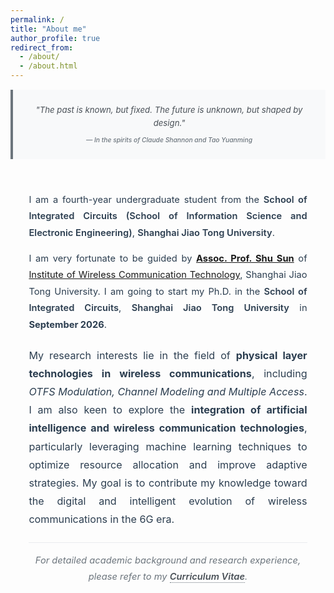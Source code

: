 ```yaml
---
permalink: /
title: "About me"
author_profile: true
redirect_from: 
  - /about/
  - /about.html
---
```


<style>
.academic-profile {
  max-width: 100%;
  line-height: 1.8;
  color: #2c3e50;
  font-size: 1.05em;
}

.section-header {
  font-size: 1.3em;
  font-weight: 700;
  color: #1a252f;
  margin: 2.5em 0 0.8em 0;
  text-transform: uppercase;
  letter-spacing: 0.5px;
  /* border-bottom: 1px solid #34495e; */
  /* padding-bottom: 0.5em; */
}

.intro-section {
  background: #fdfdfd;
  padding: 2em;
  margin: 0.5em 0 1em 0;
}

.quote-section {
  text-align: center;
  margin: 1em 0 0.5em 0;
  padding: 1.5em;
  background: #f8f9fa;
  border-left: 4px solid #6c757d;
  font-style: italic;
  color: #495057;
}

.quote-text {
  font-size: 0.9em;
  line-height: 1.6;
  margin-bottom: 0.5em;
}

.quote-author {
  font-size: 0.7em;
  color: #6c757d;
  font-weight: 500;
}

.intro-section p {
  margin-bottom: 1em;
  text-align: justify;
}

.intro-section p:last-child {
  margin-bottom: 0;
}

.affiliation a {
  color: #2c3e50;
  text-decoration: none;
  font-weight: 600;
  border-bottom: 1px solid transparent;
  transition: border-bottom 0.2s ease;
}

.affiliation a:hover {
  border-bottom: 1px solid #34495e;
}

.research-section {
  margin: 1.5em 0;
}

.research-description {
  font-size: 1.1em;
  margin-bottom: 2em;
  text-align: justify;
  color: #2c3e50;
}

.research-keywords {
  display: inline-block;
  background: #f8f9fa;
  color: #2c3e50;
  padding: 0.4em 1em;
  margin: 0.3em 0.2em;
  border: 1px solid #e9ecef;
  font-weight: 600;
  font-size: 0.95em;
  letter-spacing: 0.3px;
  transition: all 0.2s ease;
}

.research-keywords:hover {
  background: #e9ecef;
  transform: translateY(-1px);
}

.cv-note {
  margin-top: 1.5em;
  padding: 1em 0;
  border-top: 1px solid #e9ecef;
  font-style: italic;
  color: #6c757d;
  text-align: center;
}

.cv-note a {
  color: #495057;
  text-decoration: none;
  font-weight: 600;
  border-bottom: 1px dotted #6c757d;
}

.cv-note a:hover {
  color: #2c3e50;
  border-bottom: 1px solid #2c3e50;
}

.contact-section {
  margin-top: 3em;
  padding-top: 2em;
  border-top: 1px solid #e9ecef;
  text-align: center;
}

.contact-section a {
  color: #495057;
  text-decoration: none;
  font-weight: 600;
  margin: 0 1.5em;
  padding: 0.6em 1.2em;
  border: 1px solid #6c757d;
  display: inline-block;
  margin-bottom: 0.8em;
  transition: all 0.3s ease;
  letter-spacing: 0.3px;
  text-transform: uppercase;
  font-size: 0.9em;
}

.contact-section a:hover {
  background: #495057;
  color: white;
  transform: translateY(-2px);
  box-shadow: 0 4px 8px rgba(0,0,0,0.15);
}

@media (max-width: 768px) {
  .academic-profile {
    font-size: 1em;
  }
  
  .intro-section {
    padding: 1.5em;
    margin: 1.5em 0;
  }
  
  .section-header {
    font-size: 1.1em;
    margin: 2em 0 1em 0;
  }
  
  .contact-section a {
    display: block;
    margin: 0.8em 0;
    text-align: center;
  }
  
  .research-keywords {
    font-size: 0.9em;
    padding: 0.3em 0.8em;
  }
}
</style>

<div class="academic-profile">

<div class="quote-section">
<div class="quote-text">"The past is known, but fixed. The future is unknown, but shaped by design."</div>
<div class="quote-author">— In the spirits of Claude Shannon and Tao Yuanming</div>
</div>

<div class="intro-section">
<p>I am a fourth-year undergraduate student from the <span class="affiliation"><a href="https://icisee.sjtu.edu.cn/">School of Integrated Circuits (School of Information Science and Electronic Engineering)</a></span>, <span class="affiliation"><a href="https://www.sjtu.edu.cn">Shanghai Jiao Tong University</a></span>.</p>

<p>I am very fortunate to be guided by <strong><a href="https://icisee.sjtu.edu.cn/jiaoshiml/sunshu.html">Assoc. Prof. Shu Sun</a></strong> of <a href="https://ee.sjtu.edu.cn/Show.aspx?infolb=94&infoid=346&flag=42">Institute of Wireless Communication Technology</a>, Shanghai Jiao Tong University. I am going to start my Ph.D. in the <span class="affiliation"><a href="https://icisee.sjtu.edu.cn/">School of Integrated Circuits</a></span>, <span class="affiliation"><a href="https://www.sjtu.edu.cn">Shanghai Jiao Tong University</a></span> in <strong>September 2026</strong>.</p>

<!-- 
<div class="section-header">Research Interests</div> -->

<div class="research-section">
<p class="research-description">My research interests lie in the field of <strong>physical layer technologies in wireless communications</strong>, including <em>OTFS Modulation, Channel Modeling and Multiple Access</em>. I am also keen to explore the <strong>integration of artificial intelligence and wireless communication technologies</strong>, particularly leveraging machine learning techniques to optimize resource allocation and improve adaptive strategies. My goal is to contribute my knowledge toward the digital and intelligent evolution of wireless communications in the 6G era.</p>
</div>

<div class="cv-note">For detailed academic background and research experience, please refer to my <a href="../_pages/Lihan_Zheng_PhD_Application_CV.pdf">Curriculum Vitae</a>.</div>

<!-- <div class="contact-section">
<a href="mailto:zhenglihan@sjtu.edu.cn">Email</a>
<a href="https://github.com/johnnyhank">GitHub</a>
<a href="https://blog.csdn.net/weixin_73831908?spm=1000.2115.3001.5343">Blog</a>
</div> -->
</div>

